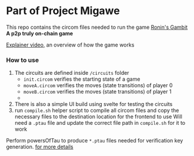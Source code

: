 # Part of Project Migawe 

This repo contains the circom files needed to run the game [Ronin's Gambit](https://www.migawe.xyz/ronins-gambit) **A p2p truly on-chain game**

[Explainer video,](https://www.youtube.com/watch?v=TW-Ap6ubjOw&t=24s) an overview of how the game works


### How to use
1. The circuits are defined inside `/circuits` folder
    - `init.circom` verifies the starting state of a game
    - `moveA.circom` verifies the moves (state transitions) of player 0
    - `moveB.circom` verifies the moves (state transitions) of player 1
    - 
2. There is also a simple UI build using svelte for testing the circuits  
3. run `compile.sh` helper script to compile all circom files and copy the necessary files to the destination location for the frontend to use
    Will need a `.ptau` file and update the correct file path in `compile.sh` for it to work

Perform powersOfTau to produce `*.ptau` files needed for verification key generation. [for more details](https://docs.circom.io/getting-started/proving-circuits/#powers-of-tau)
